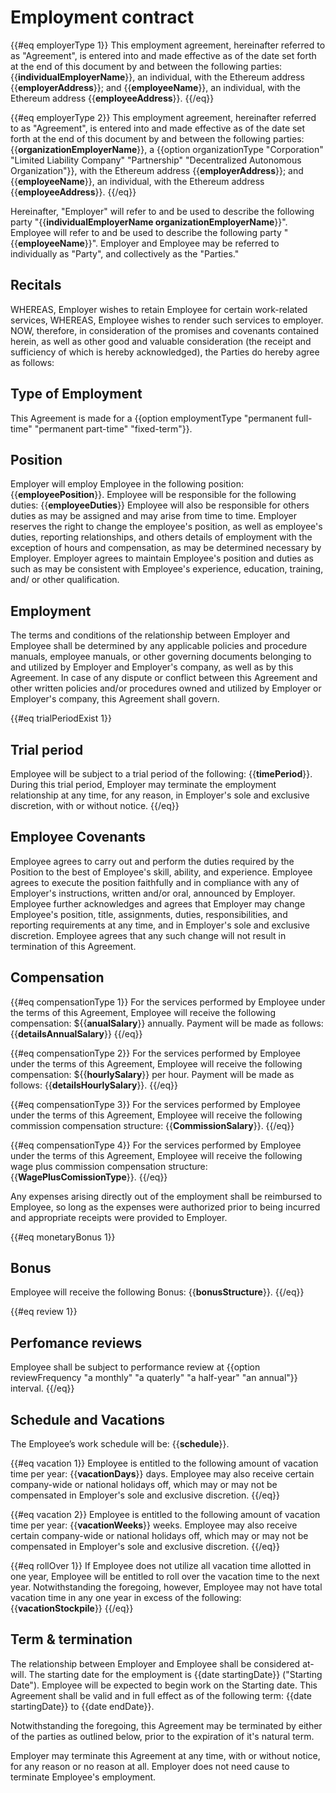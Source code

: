 # Employment contract

{{#eq employerType 1}}
This employment agreement, hereinafter referred to as "Agreement", is entered into and made effective as of the date set forth at the end of this document by and between the following parties: {{**individualEmployerName**}}, an individual, with the Ethereum address {{**employerAddress**}}; and {{**employeeName**}}, an individual, with the Ethereum address {{**employeeAddress**}}.
{{/eq}}

{{#eq employerType 2}}
This employment agreement, hereinafter referred to as "Agreement", is entered into and made effective as of the date set forth at the end of this document by and between the following parties: {{**organizationEmployerName**}}, a {{option organizationType "Corporation" "Limited Liability Company" "Partnership" "Decentralized Autonomous Organization"}}, with the Ethereum address {{**employerAddress**}}; and {{**employeeName**}}, an individual, with the Ethereum address {{**employeeAddress**}}.
{{/eq}}

Hereinafter, "Employer" will refer to and be used to describe the following party "{{**individualEmployerName organizationEmployerName**}}". Employee will refer to and be used to describe the following party "{{**employeeName**}}". Employer and Employee may be referred to individually as "Party", and collectively as the "Parties."

## Recitals

WHEREAS, Employer wishes to retain Employee for certain work-related services, 
WHEREAS, Employee wishes to render such services to employer.
NOW, therefore, in consideration of the promises and covenants contained herein, as well as other good and valuable consideration (the receipt and sufficiency of which is hereby acknowledged), the Parties do hereby agree as follows:

## Type of Employment

This Agreement is made for a {{option employmentType "permanent full-time" "permanent part-time" "fixed-term"}}.

## Position

Employer will employ Employee in the following position: {{**employeePosition**}}. Employee will be responsible for the following duties: {{**employeeDuties**}}
Employee will also be responsible for others duties as may be assigned and may arise from time to time. 
Employer reserves the right to change the employee's position, as well as employee's duties, reporting relationships, and others details of employment with the exception of hours and compensation, as may be determined necessary by Employer. Employer agrees to maintain Employee's position and duties as such as may be consistent with Employee's experience, education, training, and/ or other qualification. 

## Employment 

The terms and conditions of the relationship between Employer and Employee shall be determined by any applicable policies and procedure manuals, employee manuals, or other governing documents belonging to and utilized by Employer and Employer's company, as well as by this Agreement. In case of any dispute or conflict between this Agreement and other written policies and/or procedures owned and utilized by Employer or Employer's company, this Agreement shall govern. 

{{#eq trialPeriodExist 1}} 
## Trial period

Employee will be subject to a trial period of the following: {{**timePeriod**}}. During this trial period, Employer may terminate the employment relationship at any time, for any reason, in Employer's sole and exclusive discretion, with or without notice.
{{/eq}}

## Employee Covenants 

Employee agrees to carry out and perform the duties required by the Position to the best of Employee's skill, ability, and experience. Employee agrees to execute the position faithfully and in compliance with any of Employer's instructions, written and/or oral, announced by Employer. Employee further acknowledges and agrees that Employer may change Employee's position, title, assignments, duties, responsibilities, and reporting requirements at any time, and in Employer's sole and exclusive discretion. Employee agrees that any such change will not result in termination of this Agreement. 

## Compensation

{{#eq compensationType 1}}
For the services performed by Employee under the terms of this Agreement, Employee will receive the following compensation: ${{**anualSalary**}} annually. 
Payment will be made as follows: {{**detailsAnnualSalary**}} 
{{/eq}}

{{#eq compensationType 2}} 
For the services performed by Employee under the terms of this Agreement, Employee will receive the following compensation: ${{**hourlySalary**}} per hour. 
Payment will be made as follows: {{**detailsHourlySalary**}}.
{{/eq}}

{{#eq compensationType 3}}
For the services performed by Employee under the terms of this Agreement, Employee will receive the following commission compensation structure: {{**CommissionSalary**}}.
{{/eq}}

{{#eq compensationType 4}} 
For the services performed by Employee under the terms of this Agreement, Employee will receive the following wage plus commission compensation structure: {{**WagePlusComissionType**}}.
{{/eq}}

Any expenses arising directly out of the employment shall be reimbursed to Employee, so long as the expenses were authorized prior to being incurred and appropriate receipts were provided to Employer.

{{#eq monetaryBonus 1}}
## Bonus

Employee will receive the following Bonus: {{**bonusStructure**}}.
{{/eq}}

{{#eq review 1}}
## Perfomance reviews 

Employee shall be subject to performance review at {{option reviewFrequency "a monthly" "a quaterly" "a half-year" "an annual"}} interval.
{{/eq}}

## Schedule and Vacations

The Employee’s work schedule will be: {{**schedule**}}.

{{#eq vacation 1}}
Employee is entitled to the following amount of vacation time per year: {{**vacationDays**}} days. 
Employee may also receive certain company-wide or national holidays off, which may or may not be compensated in Employer's sole and exclusive discretion. 
{{/eq}}

{{#eq vacation 2}} 
Employee is entitled to the following amount of vacation time per year: {{**vacationWeeks**}} weeks. 
Employee may also receive certain company-wide or national holidays off, which may or may not be compensated in Employer's sole and exclusive discretion. 
{{/eq}}

{{#eq rollOver 1}} 
If Employee does not utilize all vacation time allotted in one year, Employee will be entitled to roll over the vacation time to the next year. Notwithstanding the foregoing, however, Employee may not have total vacation time in any one year in excess of the following: {{**vacationStockpile**}} 
{{/eq}}

## Term & termination 
The relationship between Employer and Employee shall be considered at-will. The starting date for the employment is {{date startingDate}} ("Starting Date"). 
Employee will be expected to begin work on the Starting date. This Agreement shall be valid and in full effect as of the following term: {{date startingDate}} to {{date endDate}}. 

Notwithstanding the foregoing, this Agreement may be terminated by either of the parties as outlined below, prior to the expiration of it's natural term.

Employer may terminate this Agreement at any time, with or without notice, for any reason or no reason at all. Employer does not need cause to terminate Employee's employment. 
